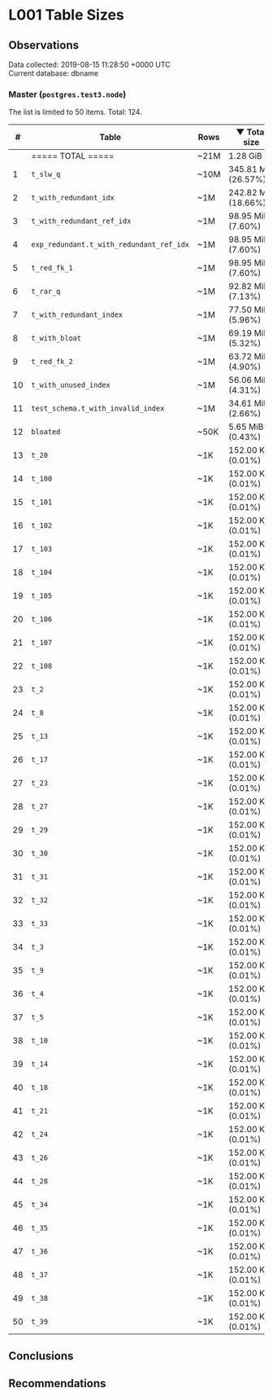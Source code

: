 # L001 Table Sizes #

## Observations ##
Data collected: 2019-08-15 11:28:50 +0000 UTC  
Current database: dbname  



### Master (`postgres.test3.node`) ###
The list is limited to 50 items. Total: 124.  

| \# | Table | Rows | &#9660;&nbsp;Total size | Table size | Index(es) Size | TOAST Size |
|---|---|------|------------|------------|----------------|------------|
|&nbsp;|===== TOTAL ===== |~21M |1.28&nbsp;GiB |775.92&nbsp;MiB |525.36&nbsp;MiB |0.00&nbsp;bytes |
|1 |`t_slw_q` | ~10M |345.81&nbsp;MiB (26.57%) |345.81&nbsp;MiB (44.57%) |0.00&nbsp;bytes (0.00%) | |
|2 |`t_with_redundant_idx` | ~1M |242.82&nbsp;MiB (18.66%) |49.81&nbsp;MiB (6.42%) |193.01&nbsp;MiB (36.74%) | |
|3 |`t_with_redundant_ref_idx` | ~1M |98.95&nbsp;MiB (7.60%) |34.61&nbsp;MiB (4.46%) |64.34&nbsp;MiB (12.25%) | |
|4 |`exp_redundant.t_with_redundant_ref_idx` | ~1M |98.95&nbsp;MiB (7.60%) |34.61&nbsp;MiB (4.46%) |64.34&nbsp;MiB (12.25%) | |
|5 |`t_red_fk_1` | ~1M |98.95&nbsp;MiB (7.60%) |34.61&nbsp;MiB (4.46%) |64.34&nbsp;MiB (12.25%) | |
|6 |`t_rar_q` | ~1M |92.82&nbsp;MiB (7.13%) |49.96&nbsp;MiB (6.44%) |42.86&nbsp;MiB (8.16%) | |
|7 |`t_with_redundant_index` | ~1M |77.50&nbsp;MiB (5.96%) |34.61&nbsp;MiB (4.46%) |42.90&nbsp;MiB (8.16%) | |
|8 |`t_with_bloat` | ~1M |69.19&nbsp;MiB (5.32%) |69.19&nbsp;MiB (8.92%) |0.00&nbsp;bytes (0.00%) | |
|9 |`t_red_fk_2` | ~1M |63.72&nbsp;MiB (4.90%) |42.28&nbsp;MiB (5.45%) |21.45&nbsp;MiB (4.08%) | |
|10 |`t_with_unused_index` | ~1M |56.06&nbsp;MiB (4.31%) |34.61&nbsp;MiB (4.46%) |21.45&nbsp;MiB (4.08%) | |
|11 |`test_schema.t_with_invalid_index` | ~1M |34.61&nbsp;MiB (2.66%) |34.61&nbsp;MiB (4.46%) |0.00&nbsp;bytes (0.00%) | |
|12 |`bloated` | ~50K |5.65&nbsp;MiB (0.43%) |3.50&nbsp;MiB (0.45%) |2.16&nbsp;MiB (0.41%) | |
|13 |`t_20` | ~1K |152.00&nbsp;KiB (0.01%) |72.00&nbsp;KiB (0.01%) |80.00&nbsp;KiB (0.01%) | |
|14 |`t_100` | ~1K |152.00&nbsp;KiB (0.01%) |72.00&nbsp;KiB (0.01%) |80.00&nbsp;KiB (0.01%) | |
|15 |`t_101` | ~1K |152.00&nbsp;KiB (0.01%) |72.00&nbsp;KiB (0.01%) |80.00&nbsp;KiB (0.01%) | |
|16 |`t_102` | ~1K |152.00&nbsp;KiB (0.01%) |72.00&nbsp;KiB (0.01%) |80.00&nbsp;KiB (0.01%) | |
|17 |`t_103` | ~1K |152.00&nbsp;KiB (0.01%) |72.00&nbsp;KiB (0.01%) |80.00&nbsp;KiB (0.01%) | |
|18 |`t_104` | ~1K |152.00&nbsp;KiB (0.01%) |72.00&nbsp;KiB (0.01%) |80.00&nbsp;KiB (0.01%) | |
|19 |`t_105` | ~1K |152.00&nbsp;KiB (0.01%) |72.00&nbsp;KiB (0.01%) |80.00&nbsp;KiB (0.01%) | |
|20 |`t_106` | ~1K |152.00&nbsp;KiB (0.01%) |72.00&nbsp;KiB (0.01%) |80.00&nbsp;KiB (0.01%) | |
|21 |`t_107` | ~1K |152.00&nbsp;KiB (0.01%) |72.00&nbsp;KiB (0.01%) |80.00&nbsp;KiB (0.01%) | |
|22 |`t_108` | ~1K |152.00&nbsp;KiB (0.01%) |72.00&nbsp;KiB (0.01%) |80.00&nbsp;KiB (0.01%) | |
|23 |`t_2` | ~1K |152.00&nbsp;KiB (0.01%) |72.00&nbsp;KiB (0.01%) |80.00&nbsp;KiB (0.01%) | |
|24 |`t_8` | ~1K |152.00&nbsp;KiB (0.01%) |72.00&nbsp;KiB (0.01%) |80.00&nbsp;KiB (0.01%) | |
|25 |`t_13` | ~1K |152.00&nbsp;KiB (0.01%) |72.00&nbsp;KiB (0.01%) |80.00&nbsp;KiB (0.01%) | |
|26 |`t_17` | ~1K |152.00&nbsp;KiB (0.01%) |72.00&nbsp;KiB (0.01%) |80.00&nbsp;KiB (0.01%) | |
|27 |`t_23` | ~1K |152.00&nbsp;KiB (0.01%) |72.00&nbsp;KiB (0.01%) |80.00&nbsp;KiB (0.01%) | |
|28 |`t_27` | ~1K |152.00&nbsp;KiB (0.01%) |72.00&nbsp;KiB (0.01%) |80.00&nbsp;KiB (0.01%) | |
|29 |`t_29` | ~1K |152.00&nbsp;KiB (0.01%) |72.00&nbsp;KiB (0.01%) |80.00&nbsp;KiB (0.01%) | |
|30 |`t_30` | ~1K |152.00&nbsp;KiB (0.01%) |72.00&nbsp;KiB (0.01%) |80.00&nbsp;KiB (0.01%) | |
|31 |`t_31` | ~1K |152.00&nbsp;KiB (0.01%) |72.00&nbsp;KiB (0.01%) |80.00&nbsp;KiB (0.01%) | |
|32 |`t_32` | ~1K |152.00&nbsp;KiB (0.01%) |72.00&nbsp;KiB (0.01%) |80.00&nbsp;KiB (0.01%) | |
|33 |`t_33` | ~1K |152.00&nbsp;KiB (0.01%) |72.00&nbsp;KiB (0.01%) |80.00&nbsp;KiB (0.01%) | |
|34 |`t_3` | ~1K |152.00&nbsp;KiB (0.01%) |72.00&nbsp;KiB (0.01%) |80.00&nbsp;KiB (0.01%) | |
|35 |`t_9` | ~1K |152.00&nbsp;KiB (0.01%) |72.00&nbsp;KiB (0.01%) |80.00&nbsp;KiB (0.01%) | |
|36 |`t_4` | ~1K |152.00&nbsp;KiB (0.01%) |72.00&nbsp;KiB (0.01%) |80.00&nbsp;KiB (0.01%) | |
|37 |`t_5` | ~1K |152.00&nbsp;KiB (0.01%) |72.00&nbsp;KiB (0.01%) |80.00&nbsp;KiB (0.01%) | |
|38 |`t_10` | ~1K |152.00&nbsp;KiB (0.01%) |72.00&nbsp;KiB (0.01%) |80.00&nbsp;KiB (0.01%) | |
|39 |`t_14` | ~1K |152.00&nbsp;KiB (0.01%) |72.00&nbsp;KiB (0.01%) |80.00&nbsp;KiB (0.01%) | |
|40 |`t_18` | ~1K |152.00&nbsp;KiB (0.01%) |72.00&nbsp;KiB (0.01%) |80.00&nbsp;KiB (0.01%) | |
|41 |`t_21` | ~1K |152.00&nbsp;KiB (0.01%) |72.00&nbsp;KiB (0.01%) |80.00&nbsp;KiB (0.01%) | |
|42 |`t_24` | ~1K |152.00&nbsp;KiB (0.01%) |72.00&nbsp;KiB (0.01%) |80.00&nbsp;KiB (0.01%) | |
|43 |`t_26` | ~1K |152.00&nbsp;KiB (0.01%) |72.00&nbsp;KiB (0.01%) |80.00&nbsp;KiB (0.01%) | |
|44 |`t_28` | ~1K |152.00&nbsp;KiB (0.01%) |72.00&nbsp;KiB (0.01%) |80.00&nbsp;KiB (0.01%) | |
|45 |`t_34` | ~1K |152.00&nbsp;KiB (0.01%) |72.00&nbsp;KiB (0.01%) |80.00&nbsp;KiB (0.01%) | |
|46 |`t_35` | ~1K |152.00&nbsp;KiB (0.01%) |72.00&nbsp;KiB (0.01%) |80.00&nbsp;KiB (0.01%) | |
|47 |`t_36` | ~1K |152.00&nbsp;KiB (0.01%) |72.00&nbsp;KiB (0.01%) |80.00&nbsp;KiB (0.01%) | |
|48 |`t_37` | ~1K |152.00&nbsp;KiB (0.01%) |72.00&nbsp;KiB (0.01%) |80.00&nbsp;KiB (0.01%) | |
|49 |`t_38` | ~1K |152.00&nbsp;KiB (0.01%) |72.00&nbsp;KiB (0.01%) |80.00&nbsp;KiB (0.01%) | |
|50 |`t_39` | ~1K |152.00&nbsp;KiB (0.01%) |72.00&nbsp;KiB (0.01%) |80.00&nbsp;KiB (0.01%) | |


## Conclusions ##


## Recommendations ##

